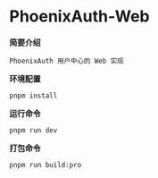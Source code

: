 # PhoenixAuth-Web

**简要介绍**

    PhoenixAuth 用户中心的 Web 实现

**环境配置**

    pnpm install

**运行命令**
    
    pnpm run dev

**打包命令**
    
    pnpm run build:pro